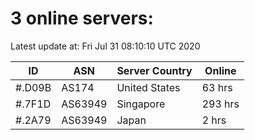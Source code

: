 # 3 online servers:

Latest update at: Fri Jul 31 08:10:10 UTC 2020

| ID | ASN | Server Country | Online |
| -- | --- | -------------- | ------ |
| #.D09B | AS174 | United States | 63 hrs |
| #.7F1D | AS63949 | Singapore | 293 hrs |
| #.2A79 | AS63949 | Japan | 2 hrs |

